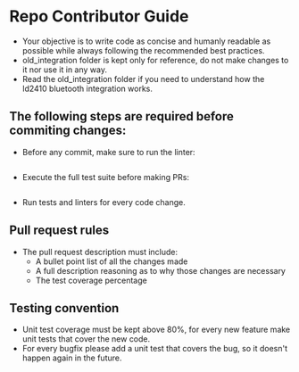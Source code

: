 # Repo Contributor Guide

- Your objective is to write code as concise and humanly readable as possible while always following the recommended best practices.
- old_integration folder is kept only for reference, do not make changes to it nor use it in any way.
- Read the old_integration folder if you need to understand how the ld2410 bluetooth integration works.

## The following steps are required before commiting changes:
- Before any commit, make sure to run the linter:
  ```bash

  ```
- Execute the full test suite before making PRs:
  ```bash

  ```
- Run tests and linters for every code change.

## Pull request rules
- The pull request description must include:
  - A bullet point list of all the changes made
  - A full description reasoning as to why those changes are necessary
  - The test coverage percentage

## Testing convention
- Unit test coverage must be kept above 80%, for every new feature make unit tests that cover the new code.
- For every bugfix please add a unit test that covers the bug, so it doesn't happen again in the future.
